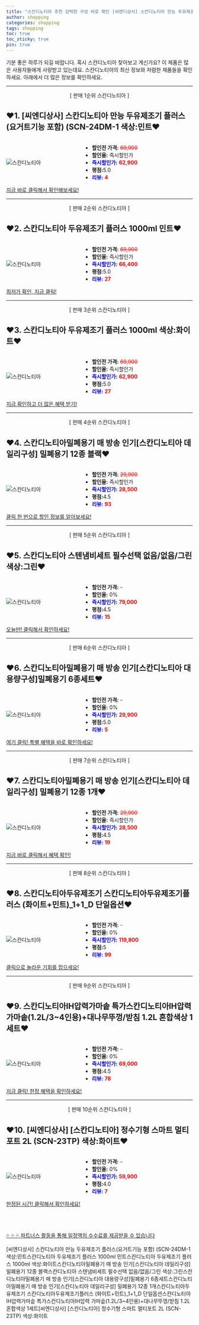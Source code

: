 ```yaml
---
title: "스칸디노티아 추천 강력한 구성 바로 확인 [씨엔디상사] 스칸디노티아 만능 두유제조기 플러스(요거트기능"
author: shopping
categories: shopping
tags: shopping
toc: true
toc_sticky: true
pin: true
---
```

기분 좋은 하루가 되길 바랍니다. 혹시 스칸디노티아 찾아보고 계신가요?  이 제품은 많은 사용자들에게 사랑받고 있는데요. 스칸디노티아의 최신 정보와 저렴한 제품들을 확인하세요. 아래에서 더 많은 정보를 확인하세요.

---
<p class="toplist" style="margin: 0 auto; display: block; width: fit-content;">[ 판매 1순위 스칸디노티아 ]</p>

<h2><strong>❤️1. [씨엔디상사] 스칸디노티아 만능 두유제조기 플러스(요거트기능 포함) (SCN-24DM-1 색상:민트❤️</strong></h2>

<div style="display: flex; align-items: center;">
    <div style="flex: 0.4;">
        <img src="https://thumbnail10.coupangcdn.com/thumbnails/remote/230x230ex/image/vendor_inventory/cdfb/db86766b2f8ac8f9cd0d21a0cf6f622d86fd53b150351c76b50688779ccb.jpg" alt="스칸디노티아" style="max-width: 100%;">
    </div>
    <div style="flex: 0.6; margin-left: 10px;">
        <ul>
            <li><strong>할인전 가격:</strong> <del style="color: red;">69,900</del></li>
            <li><strong>할인율:</strong> 즉시할인가</li>
            <li><span style='color:blue'><strong>즉시할인가:</strong></span> <span style='color:red'><strong>62,900</strong></span></li>
            <li><strong>평점:</strong>5.0</li>
            <li><span style='color:blue'><strong>리뷰:</strong></span> <span style='color:red'><strong>4</strong></span></li>
        </ul>
    </div>
</div>
<div class="center">
    <a href="https://William4Davisa.github.io?lptag=AF9450613&subid=githubio&pageKey=8137522649&traceid=V0-153&itemId=23117386602&vendorItemId=90114844066" class="myButton">
        지금 바로 클릭해서 확인해보세요!
    </a>
</div>


---
<p class="toplist" style="margin: 0 auto; display: block; width: fit-content;">[ 판매 2순위 스칸디노티아 ]</p>

<h2><strong>❤️2. 스칸디노티아 두유제조기 플러스 1000ml 민트❤️</strong></h2>

<div style="display: flex; align-items: center;">
    <div style="flex: 0.4;">
        <img src="https://thumbnail10.coupangcdn.com/thumbnails/remote/230x230ex/image/vendor_inventory/1470/67732c9739172c4a24d42a0cd72cbf5cead6629c8a6ce7b0f40ef0cdabbf.jpg" alt="스칸디노티아" style="max-width: 100%;">
    </div>
    <div style="flex: 0.6; margin-left: 10px;">
        <ul>
            <li><strong>할인전 가격:</strong> <del style="color: red;">69,900</del></li>
            <li><strong>할인율:</strong> 즉시할인가</li>
            <li><span style='color:blue'><strong>즉시할인가:</strong></span> <span style='color:red'><strong>66,400</strong></span></li>
            <li><strong>평점:</strong>5.0</li>
            <li><span style='color:blue'><strong>리뷰:</strong></span> <span style='color:red'><strong>27</strong></span></li>
        </ul>
    </div>
</div>
<div class="center">
    <a href="https://William4Davisa.github.io?lptag=AF9450613&subid=githubio&pageKey=8069157909&traceid=V0-153&itemId=22703891452&vendorItemId=89739449052" class="myButton">
        최저가 확인, 지금 클릭!
    </a>
</div>


---
<p class="toplist" style="margin: 0 auto; display: block; width: fit-content;">[ 판매 3순위 스칸디노티아 ]</p>

<h2><strong>❤️3. 스칸디노티아 두유제조기 플러스 1000ml 색상:화이트❤️</strong></h2>

<div style="display: flex; align-items: center;">
    <div style="flex: 0.4;">
        <img src="https://thumbnail10.coupangcdn.com/thumbnails/remote/230x230ex/image/vendor_inventory/cdfb/db86766b2f8ac8f9cd0d21a0cf6f622d86fd53b150351c76b50688779ccb.jpg" alt="스칸디노티아" style="max-width: 100%;">
    </div>
    <div style="flex: 0.6; margin-left: 10px;">
        <ul>
            <li><strong>할인전 가격:</strong> <del style="color: red;">69,900</del></li>
            <li><strong>할인율:</strong> 즉시할인가</li>
            <li><span style='color:blue'><strong>즉시할인가:</strong></span> <span style='color:red'><strong>62,900</strong></span></li>
            <li><strong>평점:</strong>5.0</li>
            <li><span style='color:blue'><strong>리뷰:</strong></span> <span style='color:red'><strong>27</strong></span></li>
        </ul>
    </div>
</div>
<div class="center">
    <a href="https://William4Davisa.github.io?lptag=AF9450613&subid=githubio&pageKey=8069157909&traceid=V0-153&itemId=22703891458&vendorItemId=90114844078" class="myButton">
        지금 확인하고 더 많은 혜택 받기!
    </a>
</div>


---
<p class="toplist" style="margin: 0 auto; display: block; width: fit-content;">[ 판매 4순위 스칸디노티아 ]</p>

<h2><strong>❤️4. 스칸디노티아밀폐용기 매 방송 인기[스칸디노티아 데일리구성] 밀폐용기 12종 블랙❤️</strong></h2>

<div style="display: flex; align-items: center;">
    <div style="flex: 0.4;">
        <img src="https://thumbnail6.coupangcdn.com/thumbnails/remote/230x230ex/image/vendor_inventory/1e60/85b6a3bdbefbd59af6019521d88930dd53d01e02596a7f926fa7aec874f6.jpg" alt="스칸디노티아" style="max-width: 100%;">
    </div>
    <div style="flex: 0.6; margin-left: 10px;">
        <ul>
            <li><strong>할인전 가격:</strong> <del style="color: red;">29,900</del></li>
            <li><strong>할인율:</strong> 즉시할인가</li>
            <li><span style='color:blue'><strong>즉시할인가:</strong></span> <span style='color:red'><strong>28,500</strong></span></li>
            <li><strong>평점:</strong>4.5</li>
            <li><span style='color:blue'><strong>리뷰:</strong></span> <span style='color:red'><strong>93</strong></span></li>
        </ul>
    </div>
</div>
<div class="center">
    <a href="https://William4Davisa.github.io?lptag=AF9450613&subid=githubio&pageKey=7855697532&traceid=V0-153&itemId=21424376022&vendorItemId=88730331891" class="myButton">
        클릭 한 번으로 할인 정보를 알아보세요!
    </a>
</div>


---
<p class="toplist" style="margin: 0 auto; display: block; width: fit-content;">[ 판매 5순위 스칸디노티아 ]</p>

<h2><strong>❤️5. 스칸디노티아 스텐냄비세트 필수선택 없음/없음/그린 색상:그린❤️</strong></h2>

<div style="display: flex; align-items: center;">
    <div style="flex: 0.4;">
        <img src="https://thumbnail9.coupangcdn.com/thumbnails/remote/230x230ex/image/vendor_inventory/d56b/9197e2567b7e9dd678c0f3a7acc87f1e18f1c4581ebf34a33d788a0a83e8.jpg" alt="스칸디노티아" style="max-width: 100%;">
    </div>
    <div style="flex: 0.6; margin-left: 10px;">
        <ul>
            <li><strong>할인전 가격:</strong> <del style="color: red;">-</del></li>
            <li><strong>할인율:</strong> 0%</li>
            <li><span style='color:blue'><strong>즉시할인가:</strong></span> <span style='color:red'><strong>79,000</strong></span></li>
            <li><strong>평점:</strong>4.5</li>
            <li><span style='color:blue'><strong>리뷰:</strong></span> <span style='color:red'><strong>15</strong></span></li>
        </ul>
    </div>
</div>
<div class="center">
    <a href="https://William4Davisa.github.io?lptag=AF9450613&subid=githubio&pageKey=7476188442&traceid=V0-153&itemId=19518314299&vendorItemId=87020110144" class="myButton">
        오늘만! 클릭해서 확인하세요!
    </a>
</div>


---
<p class="toplist" style="margin: 0 auto; display: block; width: fit-content;">[ 판매 6순위 스칸디노티아 ]</p>

<h2><strong>❤️6. 스칸디노티아밀폐용기 매 방송 인기[스칸디노티아 대용량구성]밀폐용기 6종세트❤️</strong></h2>

<div style="display: flex; align-items: center;">
    <div style="flex: 0.4;">
        <img src="https://thumbnail6.coupangcdn.com/thumbnails/remote/230x230ex/image/vendor_inventory/4e34/30d2dd62ccb98ec109fb3e4ff13c22fc652ecb7aaa3b75f447c8f251837d.jpg" alt="스칸디노티아" style="max-width: 100%;">
    </div>
    <div style="flex: 0.6; margin-left: 10px;">
        <ul>
            <li><strong>할인전 가격:</strong> <del style="color: red;">-</del></li>
            <li><strong>할인율:</strong> 0%</li>
            <li><span style='color:blue'><strong>즉시할인가:</strong></span> <span style='color:red'><strong>29,900</strong></span></li>
            <li><strong>평점:</strong>5.0</li>
            <li><span style='color:blue'><strong>리뷰:</strong></span> <span style='color:red'><strong>5</strong></span></li>
        </ul>
    </div>
</div>
<div class="center">
    <a href="https://William4Davisa.github.io?lptag=AF9450613&subid=githubio&pageKey=7905975411&traceid=V0-153&itemId=21680235796&vendorItemId=88730327215" class="myButton">
        여기 클릭! 특별 혜택을 바로 확인하세요!
    </a>
</div>


---
<p class="toplist" style="margin: 0 auto; display: block; width: fit-content;">[ 판매 7순위 스칸디노티아 ]</p>

<h2><strong>❤️7. 스칸디노티아밀폐용기 매 방송 인기[스칸디노티아 데일리구성] 밀폐용기 12종 1개❤️</strong></h2>

<div style="display: flex; align-items: center;">
    <div style="flex: 0.4;">
        <img src="https://thumbnail6.coupangcdn.com/thumbnails/remote/230x230ex/image/vendor_inventory/1e60/85b6a3bdbefbd59af6019521d88930dd53d01e02596a7f926fa7aec874f6.jpg" alt="스칸디노티아" style="max-width: 100%;">
    </div>
    <div style="flex: 0.6; margin-left: 10px;">
        <ul>
            <li><strong>할인전 가격:</strong> <del style="color: red;">29,900</del></li>
            <li><strong>할인율:</strong> 즉시할인가</li>
            <li><span style='color:blue'><strong>즉시할인가:</strong></span> <span style='color:red'><strong>28,500</strong></span></li>
            <li><strong>평점:</strong>4.5</li>
            <li><span style='color:blue'><strong>리뷰:</strong></span> <span style='color:red'><strong>19</strong></span></li>
        </ul>
    </div>
</div>
<div class="center">
    <a href="https://William4Davisa.github.io?lptag=AF9450613&subid=githubio&pageKey=7573808021&traceid=V0-153&itemId=19979332629&vendorItemId=88730331879" class="myButton">
        지금 바로 클릭해서 혜택 확인!
    </a>
</div>


---
<p class="toplist" style="margin: 0 auto; display: block; width: fit-content;">[ 판매 8순위 스칸디노티아 ]</p>

<h2><strong>❤️8. 스칸디노티아두유제조기 스칸디노티아두유제조기플러스 (화이트+민트)_1+1_D 단일옵션❤️</strong></h2>

<div style="display: flex; align-items: center;">
    <div style="flex: 0.4;">
        <img src="https://thumbnail9.coupangcdn.com/thumbnails/remote/230x230ex/image/vendor_inventory/a73a/4f961c8b26944b81b86fad37fc6aeb8cb555c07034f411857b95e06cca21.jpg" alt="스칸디노티아" style="max-width: 100%;">
    </div>
    <div style="flex: 0.6; margin-left: 10px;">
        <ul>
            <li><strong>할인전 가격:</strong> <del style="color: red;">-</del></li>
            <li><strong>할인율:</strong> 0%</li>
            <li><span style='color:blue'><strong>즉시할인가:</strong></span> <span style='color:red'><strong>119,800</strong></span></li>
            <li><strong>평점:</strong>5</li>
            <li><span style='color:blue'><strong>리뷰:</strong></span> <span style='color:red'><strong>99</strong></span></li>
        </ul>
    </div>
</div>
<div class="center">
    <a href="https://William4Davisa.github.io?lptag=AF9450613&subid=githubio&pageKey=8215625261&traceid=V0-153&itemId=23597115879&vendorItemId=90622951728" class="myButton">
        클릭으로 놀라운 기회를 잡으세요!
    </a>
</div>


---
<p class="toplist" style="margin: 0 auto; display: block; width: fit-content;">[ 판매 9순위 스칸디노티아 ]</p>

<h2><strong>❤️9. 스칸디노티아IH압력가마솥 특가스칸디노티아IH압력 가마솥(1.2L/3~4인용)+대나무뚜껑/받침 1.2L 혼합색상 1세트❤️</strong></h2>

<div style="display: flex; align-items: center;">
    <div style="flex: 0.4;">
        <img src="https://thumbnail9.coupangcdn.com/thumbnails/remote/230x230ex/image/vendor_inventory/4693/3c2927a571242987578397e688571945a88af71eb046597ffe39dbd72ee2.jpg" alt="스칸디노티아" style="max-width: 100%;">
    </div>
    <div style="flex: 0.6; margin-left: 10px;">
        <ul>
            <li><strong>할인전 가격:</strong> <del style="color: red;">-</del></li>
            <li><strong>할인율:</strong> 0%</li>
            <li><span style='color:blue'><strong>즉시할인가:</strong></span> <span style='color:red'><strong>69,000</strong></span></li>
            <li><strong>평점:</strong>4.5</li>
            <li><span style='color:blue'><strong>리뷰:</strong></span> <span style='color:red'><strong>78</strong></span></li>
        </ul>
    </div>
</div>
<div class="center">
    <a href="https://William4Davisa.github.io?lptag=AF9450613&subid=githubio&pageKey=7568208591&traceid=V0-153&itemId=19953125432&vendorItemId=85949769852" class="myButton">
        지금 클릭! 한정 혜택을 확인하세요!
    </a>
</div>


---
<p class="toplist" style="margin: 0 auto; display: block; width: fit-content;">[ 판매 10순위 스칸디노티아 ]</p>

<h2><strong>❤️10. [씨엔디상사] [스칸디노티아] 정수기형 스마트 멀티포트 2L (SCN-23TP) 색상:화이트❤️</strong></h2>

<div style="display: flex; align-items: center;">
    <div style="flex: 0.4;">
        <img src="https://thumbnail8.coupangcdn.com/thumbnails/remote/230x230ex/image/vendor_inventory/1901/e012d4a3391731216e2c4e165f9dae7237ea92cfc1c51319e3f182c87c9d.jpg" alt="스칸디노티아" style="max-width: 100%;">
    </div>
    <div style="flex: 0.6; margin-left: 10px;">
        <ul>
            <li><strong>할인전 가격:</strong> <del style="color: red;">-</del></li>
            <li><strong>할인율:</strong> 0%</li>
            <li><span style='color:blue'><strong>즉시할인가:</strong></span> <span style='color:red'><strong>59,900</strong></span></li>
            <li><strong>평점:</strong>4.0</li>
            <li><span style='color:blue'><strong>리뷰:</strong></span> <span style='color:red'><strong>7</strong></span></li>
        </ul>
    </div>
</div>
<div class="center">
    <a href="https://William4Davisa.github.io?lptag=AF9450613&subid=githubio&pageKey=7802457561&traceid=V0-153&itemId=21135201870&vendorItemId=88196880310" class="myButton">
        한정된 시간! 클릭해서 확인하세요!
    </a>
</div>

<br><br><br>[💦 💦 💦 파트너스 활동을 통해 일정액의 수수료를 제공받을 수 있습니다](https://link.coupang.com/a/bcpT2c)<br><br>[씨엔디상사] 스칸디노티아 만능 두유제조기 플러스(요거트기능 포함) (SCN-24DM-1 색상:민트스칸디노티아 두유제조기 플러스 1000ml 민트스칸디노티아 두유제조기 플러스 1000ml 색상:화이트스칸디노티아밀폐용기 매 방송 인기[스칸디노티아 데일리구성] 밀폐용기 12종 블랙스칸디노티아 스텐냄비세트 필수선택 없음/없음/그린 색상:그린스칸디노티아밀폐용기 매 방송 인기[스칸디노티아 대용량구성]밀폐용기 6종세트스칸디노티아밀폐용기 매 방송 인기[스칸디노티아 데일리구성] 밀폐용기 12종 1개스칸디노티아두유제조기 스칸디노티아두유제조기플러스 (화이트+민트)_1+1_D 단일옵션스칸디노티아IH압력가마솥 특가스칸디노티아IH압력 가마솥(1.2L/3~4인용)+대나무뚜껑/받침 1.2L 혼합색상 1세트[씨엔디상사] [스칸디노티아] 정수기형 스마트 멀티포트 2L (SCN-23TP) 색상:화이트